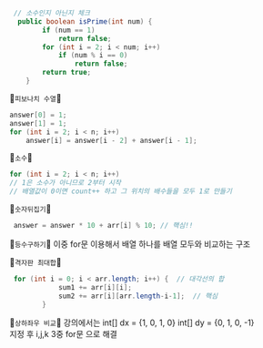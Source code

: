 ```java
 // 소수인지 아닌지 체크
  public boolean isPrime(int num) {
        if (num == 1)
            return false;
        for (int i = 2; i < num; i++) 
            if (num % i == 0)
                return false;
        return true;
    }
```

🐷`피보나치 수열`🐷
```java
answer[0] = 1;
answer[1] = 1;
for (int i = 2; i < n; i++) 
    answer[i] = answer[i - 2] + answer[i - 1];   
```

🐷`소수`🐷
```java
for (int i = 2; i < n; i++) 
// 1은 소수가 아니므로 2부터 시작
// 배열값이 0이면 count++ 하고 그 위치의 배수들을 모두 1로 만들기
```

🐷`숫자뒤집기`🐷
```java
 answer = answer * 10 + arr[i] % 10; // 핵심!!
```

🐷`등수구하기`🐷
이중 for문 이용해서 배열 하나를 배열 모두와 비교하는 구조 </br>


🐷`격자판 최대합`🐷
```java
 for (int i = 0; i < arr.length; i++) {  // 대각선의 합
            sum1 += arr[i][i];
            sum2 += arr[i][arr.length-i-1];  // 핵심
        }
```

🐷`상하좌우 비교`🐷
강의에서는 
int[] dx = {1, 0, 1, 0}   int[] dy = {0, 1, 0, -1} </br>
지정 후 i,j,k 3중 for문 으로 해결 </br></br>
 